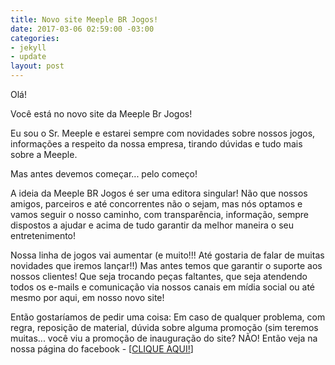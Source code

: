 ```yaml
---
title: Novo site Meeple BR Jogos!
date: 2017-03-06 02:59:00 -03:00
categories:
- jekyll
- update
layout: post
---
```


Olá! 

Você está no novo site da Meeple Br Jogos! 

Eu sou o Sr. Meeple e estarei sempre com novidades sobre nossos jogos, informações a respeito da nossa empresa, tirando dúvidas e tudo mais sobre a Meeple. 

Mas antes devemos começar... pelo começo! 

A ideia da Meeple BR Jogos é ser uma editora singular! Não que nossos amigos, parceiros e até concorrentes não o sejam, mas nós optamos e vamos seguir o nosso caminho, com transparência, informação, sempre dispostos a ajudar e acima de tudo garantir da melhor maneira o seu entretenimento! 

Nossa linha de jogos vai aumentar (e muito!!! Até gostaria de falar de muitas novidades que iremos lançar!!) Mas antes temos que garantir o suporte aos nossos clientes! Que seja trocando peças faltantes, que seja atendendo todos os e-mails e comunicação via nossos canais em mídia social ou até mesmo por aqui, em nosso novo site! 

Então gostaríamos de pedir uma coisa: Em caso de qualquer problema, com regra, reposição de material, dúvida sobre alguma promoção (sim teremos muitas... você viu a promoção de inauguração do site? NÃO! Então veja na nossa página do facebook - [[CLIQUE AQUI!](https://www.facebook.com/meeplebrjogos)]  
